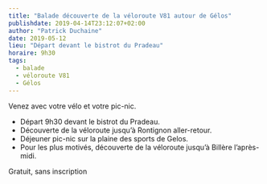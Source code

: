 ```yaml
---
title: "Balade découverte de la véloroute V81 autour de Gélos"
publishdate: 2019-04-14T23:12:07+02:00
author: "Patrick Duchaine"
date: 2019-05-12
lieu: "Départ devant le bistrot du Pradeau"
horaire: 9h30
tags:
  - balade
  - véloroute V81
  - Gélos
---
```


Venez avec votre vélo et votre pic-nic.

<!--more-->

* Départ 9h30 devant le bistrot du Pradeau.
* Découverte de la véloroute jusqu’à Rontignon aller-retour.
* Déjeuner pic-nic sur la plaine des sports de Gelos.
* Pour les plus motivés, découverte de la véloroute jusqu’à Billère l’après-midi.

Gratuit, sans inscription